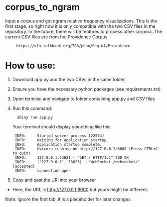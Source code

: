 # corpus_to_ngram
Input a corpus and get ngram relative frequency visualizations. This is the first stage, so right now it is only compatible with the two CSV files in the repository. In the future, there will be features to process other corpora. The current CSV files are from the Providence Corpus.

         https://sla.talkbank.org/TBB/phon/Eng-NA/Providence

# How to use:
1. Download app.py and the two CSVs in the same folder.
2. Ensure you have the necessary python packages (see requirements.txt)
3. Open terminal and navigate to folder containing app.py and CSV files
4. Run this command:

         shiny run app.py

   Your terminal should display something like this:

        INFO:     Started server process [22574]
        INFO:     Waiting for application startup.
        INFO:     Application startup complete.
        INFO:     Uvicorn running on http://127.0.0.1:8000 (Press CTRL+C to quit)
        INFO:     127.0.0.1:53621 - "GET / HTTP/1.1" 200 OK
        INFO:     ('127.0.0.1', 53623) - "WebSocket /websocket/" [accepted]
        INFO:     connection open

5. Copy and past the URl into your browser
* Here, the URL is http://127.0.0.1:8000 but yours might be different.

Note: Ignore the first tab, it is a placeholder for later changes.
